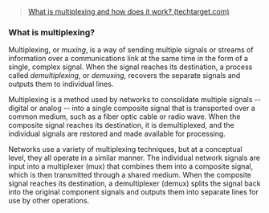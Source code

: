> [What is multiplexing and how does it work? (techtarget.com)](https://www.techtarget.com/searchnetworking/definition/multiplexing)

### What is multiplexing?

Multiplexing, or _muxing_, is a way of sending multiple signals or streams of information over a communications link at the same time in the form of a single, complex signal. When the signal reaches its destination, a process called _demultiplexing_, or _demuxing_, recovers the separate signals and outputs them to individual lines.

Multiplexing is a method used by networks to consolidate multiple signals --digital or analog -- into a single composite signal that is transported over a common medium, such as a fiber optic cable or radio wave. When the composite signal reaches its destination, it is demultiplexed, and the individual signals are restored and made available for processing.

Networks use a variety of multiplexing techniques, but at a conceptual level, they all operate in a similar manner. The individual network signals are input into a multiplexer (mux) that combines them into a composite signal, which is then transmitted through a shared medium. When the composite signal reaches its destination, a demultiplexer (demux) splits the signal back into the original component signals and outputs them into separate lines for use by other operations.